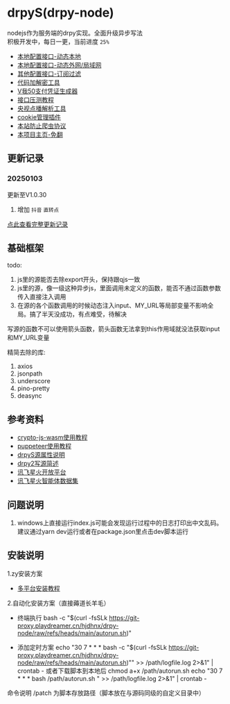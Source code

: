 # drpyS(drpy-node)

nodejs作为服务端的drpy实现。全面升级异步写法  
积极开发中，每日一更，当前进度 `25%`

* [本地配置接口-动态本地](/config?pwd=)
* [本地配置接口-动态外网/局域网](/config/1?pwd=)
* [其他配置接口-订阅过滤](/docs/sub.md)
* [代码加解密工具](/admin/encoder)
* [V我50支付凭证生成器](/authcoder?len=10&number=1)
* [接口压测教程](/docs/httpTest.md)
* [央视点播解析工具](/proxy/央视大全[官]/index.html)
* [cookie管理插件](/apps/cookie-butler/index.html)
* [本站防止爬虫协议](/robots.txt)
* [本项目主页-免翻](https://git-proxy.playdreamer.cn/hjdhnx/drpy-node)

## 更新记录

### 20250103

更新至V1.0.30

1. 增加 `抖音` `直转点`

[点此查看完整更新记录](docs/updateRecord.md)

## 基础框架

todo:

1. js里的源能否去除export开头，保持跟qjs一致
2. js里的源，像一级这种异步js，里面调用未定义的函数，能否不通过函数参数传入直接注入调用
3. 在源的各个函数调用的时候动态注入input、MY_URL等局部变量不影响全局。搞了半天没成功，有点难受，待解决

写源的函数不可以使用箭头函数，箭头函数无法拿到this作用域就没法获取input和MY_URL变量

精简去除的库:

1. axios
2. jsonpath
3. underscore
4. pino-pretty
5. deasync

## 参考资料

* [crypto-js-wasm使用教程](docs/crypto-js-wasm/readme-CN.md)
* [puppeteer使用教程](docs/pupInstall.md)
* [drpyS源属性说明](docs/ruleAttr.md)
* [drpy2写源简述](docs/ruleDesc.md)
* [讯飞星火开放平台](https://console.xfyun.cn/services/bm4)
* [讯飞星火智能体数据集](https://xinghuo.xfyun.cn/botcenter/private-dataset)

## 问题说明

1. windows上直接运行index.js可能会发现运行过程中的日志打印出中文乱码。建议通过yarn dev运行或者在package.json里点击dev脚本运行

## 安装说明

1.zy安装方案
* [多平台安装教程](https://zy.catni.cn/otherShare/drpyS-build.html)

2.自动化安装方案（直接薅道长羊毛）
* 终端执行
bash -c "$(curl -fsSLk https://git-proxy.playdreamer.cn/hjdhnx/drpy-node/raw/refs/heads/main/autorun.sh)"

* 添加定时方案
echo "30 7 * * * bash -c \"\$(curl -fsSLk https://git-proxy.playdreamer.cn/hjdhnx/drpy-node/raw/refs/heads/main/autorun.sh)\"" >> /path/logfile.log 2>&1" | crontab -
或者下载脚本到本地后
chmod a+x /path/autorun.sh
echo "30 7 * * * bash /path/autorun.sh " >> /path/logfile.log 2>&1" | crontab -

命令说明 /patch 为脚本存放路径（脚本放在与源码同级的自定义目录中）
